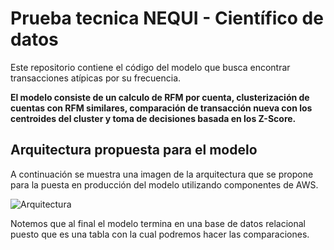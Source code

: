 # Prueba tecnica NEQUI - Científico de datos

Este repositorio contiene el código del modelo que busca encontrar transacciones atípicas por su frecuencia.

**El modelo consiste de un calculo de RFM por cuenta, clusterización de cuentas con RFM similares, comparación de transacción nueva con los centroides del cluster y toma de decisiones basada en los Z-Score.**

## Arquitectura propuesta para el modelo

A continuación se muestra una imagen de la arquitectura que se propone para la puesta en producción del modelo utilizando componentes de AWS.

![Arquitectura](my_image.png)

Notemos que al final el modelo termina en una base de datos relacional puesto que es una tabla con la cual podremos hacer las comparaciones.
